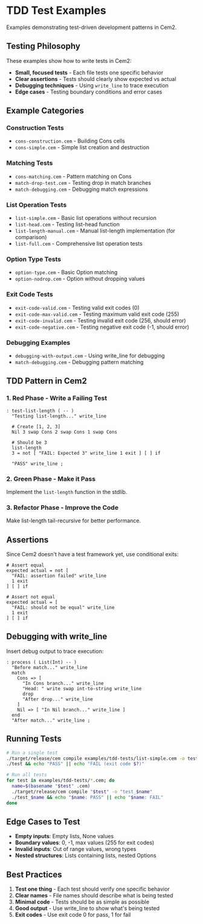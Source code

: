 # TDD Test Examples

Examples demonstrating test-driven development patterns in Cem2.

## Testing Philosophy

These examples show how to write tests in Cem2:
- **Small, focused tests** - Each file tests one specific behavior
- **Clear assertions** - Tests should clearly show expected vs actual
- **Debugging techniques** - Using `write_line` to trace execution
- **Edge cases** - Testing boundary conditions and error cases

## Example Categories

### Construction Tests
- `cons-construction.cem` - Building Cons cells
- `cons-simple.cem` - Simple list creation and destruction

### Matching Tests
- `cons-matching.cem` - Pattern matching on Cons
- `match-drop-test.cem` - Testing drop in match branches
- `match-debugging.cem` - Debugging match expressions

### List Operation Tests
- `list-simple.cem` - Basic list operations without recursion
- `list-head.cem` - Testing list-head function
- `list-length-manual.cem` - Manual list-length implementation (for comparison)
- `list-full.cem` - Comprehensive list operation tests

### Option Type Tests
- `option-type.cem` - Basic Option matching
- `option-nodrop.cem` - Option without dropping values

### Exit Code Tests
- `exit-code-valid.cem` - Testing valid exit codes (0)
- `exit-code-max-valid.cem` - Testing maximum valid exit code (255)
- `exit-code-invalid.cem` - Testing invalid exit code (256, should error)
- `exit-code-negative.cem` - Testing negative exit code (-1, should error)

### Debugging Examples
- `debugging-with-output.cem` - Using write_line for debugging
- `match-debugging.cem` - Debugging pattern matching

## TDD Pattern in Cem2

### 1. Red Phase - Write a Failing Test

```cem
: test-list-length ( -- )
  "Testing list-length..." write_line

  # Create [1, 2, 3]
  Nil 3 swap Cons 2 swap Cons 1 swap Cons

  # Should be 3
  list-length
  3 = not [ "FAIL: Expected 3" write_line 1 exit ] [ ] if

  "PASS" write_line ;
```

### 2. Green Phase - Make it Pass

Implement the `list-length` function in the stdlib.

### 3. Refactor Phase - Improve the Code

Make list-length tail-recursive for better performance.

## Assertions

Since Cem2 doesn't have a test framework yet, use conditional exits:

```cem
# Assert equal
expected actual = not [
  "FAIL: assertion failed" write_line
  1 exit
] [ ] if

# Assert not equal
expected actual = [
  "FAIL: should not be equal" write_line
  1 exit
] [ ] if
```

## Debugging with write_line

Insert debug output to trace execution:

```cem
: process ( List(Int) -- )
  "Before match..." write_line
  match
    Cons => [
      "In Cons branch..." write_line
      "Head: " write swap int-to-string write_line
      drop
      "After drop..." write_line
    ]
    Nil => [ "In Nil branch..." write_line ]
  end
  "After match..." write_line ;
```

## Running Tests

```bash
# Run a single test
./target/release/cem compile examples/tdd-tests/list-simple.cem -o test
./test && echo "PASS" || echo "FAIL (exit code $?)"

# Run all tests
for test in examples/tdd-tests/*.cem; do
  name=$(basename "$test" .cem)
  ./target/release/cem compile "$test" -o "test_$name"
  ./test_$name && echo "$name: PASS" || echo "$name: FAIL"
done
```

## Edge Cases to Test

- **Empty inputs**: Empty lists, None values
- **Boundary values**: 0, -1, max values (255 for exit codes)
- **Invalid inputs**: Out of range values, wrong types
- **Nested structures**: Lists containing lists, nested Options

## Best Practices

1. **Test one thing** - Each test should verify one specific behavior
2. **Clear names** - File names should describe what is being tested
3. **Minimal code** - Tests should be as simple as possible
4. **Good output** - Use write_line to show what's being tested
5. **Exit codes** - Use exit code 0 for pass, 1 for fail
